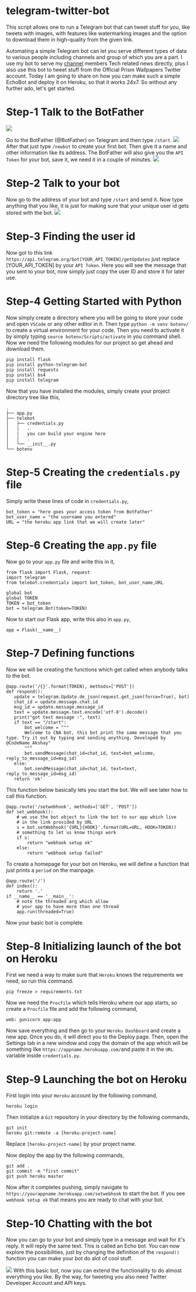 # telegram-twitter-bot
This script allows one to run a Telegram bot that can tweet stuff for you, like tweets with images, with features like watermarking images and the option to download them in high-quality from the given link.

Automating a simple Telegram bot can let you serve different types of data to various people including channels and group of which you are a part. I use my bot to serve my [channel](https://t.me/codenametech) members Tech related news directly, plus I also use this bot to tweet stuff from the Official Prism Wallpapers Twitter account. Today I am going to share on how you can make such a simple EchoBot and deploy it on Heroku, so that it works 24x7. So without any further ado, let's get started.

# Step-1 Talk to the BotFather

![](/images/echobot/1.png)

Go to the BotFather (@BotFather) on Telegram and then type `/start`.
![](/images/echobot/2.png)
After that just type `/newbot` to create your first bot. Then give it a name and other information like its address. The BotFather will also give you the `API Token` for your bot, save it, we need it in a couple of minutes.
![](/images/echobot/3.png)

# Step-2 Talk to your bot

Now go to the address of your bot and type `/start` and send it. Now type anything that you like, it is just for making sure that your unique user id gets stored with the bot.
![](/images/echobot/4.png)

# Step-3 Finding the user id

Now got to this link `https://api.telegram.org/bot[YOUR_API_TOKEN]/getUpdates` just replace [YOUR_API_TOKEN] by your `API Token`.
Here you will see the message that you sent to your bot, now simply just copy the user ID and store it for later use.

# Step-4 Getting Started with Python

Now simply create a directory where you will be going to store your code and open `VSCode` or any other editor in it.
Then type `python -m venv botenv/` to create a virtual environment for your code.
Then you need to activate it by simply typing `source botenv/Scripts/activate` in you command shell.
Now we need the following modules for our project so get ahead and download them.

```
pip install flask
pip install python-telegram-bot
pip install requests
pip install bs4
pip install telegram
```
Now that you have installed the modules, simply create your project directory tree like this,
```
.
├── app.py
├── telebot
│   ├── credentials.py
│   |   .
│   |   you can build your engine here
│   |   .
│   └── __init__.py
└── botenv
```

# Step-5 Creating the `credentials.py` file

Simply write these lines of code in `credentials.py`,
```
bot_token = "here goes your access token from BotFather"
bot_user_name = "the username you entered"
URL = "the heroku app link that we will create later"
```

# Step-6 Creating the `app.py` file

Now go to your `app.py` file and write this in it,

```
from flask import Flask, request
import telegram
from telebot.credentials import bot_token, bot_user_name,URL
```

```
global bot
global TOKEN
TOKEN = bot_token
bot = telegram.Bot(token=TOKEN)
```

Now to start our Flask app, write this also in `app.py`,
```
app = Flask(__name__)
```

# Step-7 Defining functions

Now we will be creating the functions which get called when anybody talks to the bot.
```
@app.route('/{}'.format(TOKEN), methods=['POST'])
def respond():
   update = telegram.Update.de_json(request.get_json(force=True), bot)
   chat_id = update.message.chat.id
   msg_id = update.message.message_id
   text = update.message.text.encode('utf-8').decode()
   print("got text message :", text)
   if text == "/start":
       bot_welcome = """
       Welcome to CNA bot, this bot print the same message that you type. Try it out by typing and sending anything. Developed by @CodeName_Akshay"
       """
       bot.sendMessage(chat_id=chat_id, text=bot_welcome, reply_to_message_id=msg_id)
   else:
       bot.sendMessage(chat_id=chat_id, text=text, reply_to_message_id=msg_id)
   return 'ok'
```
This function below basically lets you start the bot. We will see later how to call this function.
```
@app.route('/setwebhook', methods=['GET', 'POST'])
def set_webhook():
    # we use the bot object to link the bot to our app which live
    # in the link provided by URL
    s = bot.setWebhook('{URL}{HOOK}'.format(URL=URL, HOOK=TOKEN))
    # something to let us know things work
    if s:
        return "webhook setup ok"
    else:
        return "webhook setup failed"
```
To create a homepage for your bot on Heroku, we will define a function that just prints a `period` on the mainpage.
```
@app.route('/')
def index():
    return '.'
if __name__ == '__main__':
    # note the threaded arg which allow
    # your app to have more than one thread
    app.run(threaded=True)
```

Now your basic bot is complete.

# Step-8 Initializing launch of the bot on Heroku

First we need a way to make sure that `Heroku` knows the requirements we need, so run this command.
```
pip freeze > requirements.txt
```
Now we need the `Procfile` which tells Heroku where our app starts, so create a `Procfile` file and add the following command,
```
web: gunicorn app:app
```
Now save everything and then go to your `Heroku Dashboard` and create a new app. Once you do, it will direct you to the Deploy page. Then, open the Settings tab in a new window and copy the domain of the app which will be something like `https://appname.herokuapp.com/`and paste it in the `URL` variable inside `credentials.py`.

# Step-9 Launching the bot on Heroku

First login into your `Heroku` account by the following command,
```
heroku login
```
Then initialize a `Git` repository in your directory by the following commands,
```
git init
heroku git:remote -a [heroku-project-name]
```
Replace `[heroku-project-name]` by your project name.

Now deploy the app by the following commands,
```
git add .
git commit -m "first commit"
git push heroku master
```
Now after it completes pushing, simply navigate to `https://yourappname.herokuapp.com/setwebhook` to start the bot.
If you see `webhook setup ok` that means you are ready to chat with your bot.

# Step-10 Chatting with the bot

Now you can go to your bot and simply type in a message and wait for it's reply. It will reply the same text. This is called an Echo bot. You can now explore the possibilities, just by changing the definition of the `respond()` function you can make your bot do alot of cool stuff.

![](/images/echobot/demo.gif)
With this basic bot, now you can extend the functionality to do almost everything you like. By the way, for tweeting you also need Twitter Developer Account and API keys.
